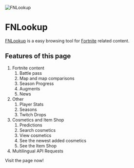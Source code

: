 ![FNLookup](https://repository-images.githubusercontent.com/490444433/3cae59ee-46bf-4471-a978-64dc2e618fa7)  

# FNLookup
[FNLookup](https://fnlookup.github.io/fnlookup/) is a easy browsing tool for [Fortnite](https://fn.gg) related content.

## Features of this page
1. Fortnite content
    1. Battle pass
    2. Map and map comparisons
    3. Season Progress
    4. Augments
    5. News
2. Other
    1. Player Stats
    2. Seasons
    3. Twitch Drops
3. Cosmetics and Item Shop
    1. Predictions
    2. Search cosmetics
    3. View cosmetics
    4. See the newest added cosmetics
    5. See the Item Shop
4. Multilingual API Requests

Visit the page now!
